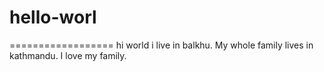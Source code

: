 # hello-worl
==================
hi world
i live in balkhu. My whole family lives in kathmandu. I love my family.
